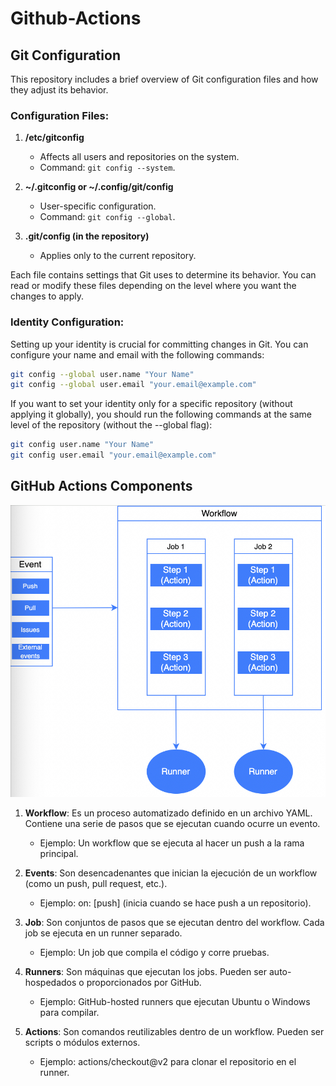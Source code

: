 # Github-Actions

## Git Configuration

This repository includes a brief overview of Git configuration files and how they adjust its behavior.

### Configuration Files:

1. **/etc/gitconfig**  
   - Affects all users and repositories on the system.
   - Command: `git config --system`.

2. **~/.gitconfig or ~/.config/git/config**  
   - User-specific configuration.
   - Command: `git config --global`.

3. **.git/config (in the repository)**  
   - Applies only to the current repository.

Each file contains settings that Git uses to determine its behavior. You can read or modify these files depending on the level where you want the changes to apply.

### Identity Configuration:

Setting up your identity is crucial for committing changes in Git. You can configure your name and email with the following commands:

```bash
git config --global user.name "Your Name"
git config --global user.email "your.email@example.com"
```

If you want to set your identity only for a specific repository (without applying it globally), you should run the following commands at the same level of the repository (without the --global flag):

```bash
git config user.name "Your Name"
git config user.email "your.email@example.com"
```

## GitHub Actions Components

![Components](/img/image01.jpg)

1. **Workflow**: Es un proceso automatizado definido en un archivo YAML. Contiene una serie de pasos que se ejecutan cuando ocurre un evento.

   - Ejemplo: Un workflow que se ejecuta al hacer un push a la rama principal.
2. **Events**: Son desencadenantes que inician la ejecución de un workflow (como un push, pull request, etc.).

   - Ejemplo: on: [push] (inicia cuando se hace push a un repositorio).
3. **Job**: Son conjuntos de pasos que se ejecutan dentro del workflow. Cada job se ejecuta en un runner separado.

   - Ejemplo: Un job que compila el código y corre pruebas.
4. **Runners**: Son máquinas que ejecutan los jobs. Pueden ser auto-hospedados o proporcionados por GitHub.

   - Ejemplo: GitHub-hosted runners que ejecutan Ubuntu o Windows para compilar.
5. **Actions**: Son comandos reutilizables dentro de un workflow. Pueden ser scripts o módulos externos.

   - Ejemplo: actions/checkout@v2 para clonar el repositorio en el runner.